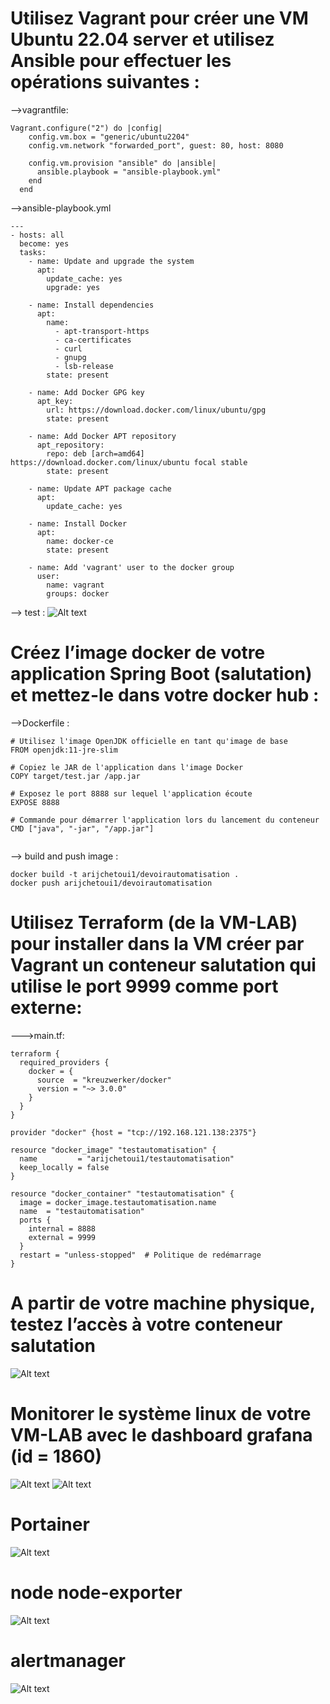 # Utilisez Vagrant pour créer une VM Ubuntu 22.04 server et utilisez Ansible pour effectuer les opérations suivantes :

-->vagrantfile:
```
Vagrant.configure("2") do |config|
    config.vm.box = "generic/ubuntu2204"
    config.vm.network "forwarded_port", guest: 80, host: 8080
  
    config.vm.provision "ansible" do |ansible|
      ansible.playbook = "ansible-playbook.yml"
    end
  end
```

-->ansible-playbook.yml
```
---
- hosts: all
  become: yes
  tasks:
    - name: Update and upgrade the system
      apt:
        update_cache: yes
        upgrade: yes

    - name: Install dependencies
      apt:
        name:
          - apt-transport-https
          - ca-certificates
          - curl
          - gnupg
          - lsb-release
        state: present

    - name: Add Docker GPG key
      apt_key:
        url: https://download.docker.com/linux/ubuntu/gpg
        state: present

    - name: Add Docker APT repository
      apt_repository:
        repo: deb [arch=amd64] https://download.docker.com/linux/ubuntu focal stable
        state: present

    - name: Update APT package cache
      apt:
        update_cache: yes

    - name: Install Docker
      apt:
        name: docker-ce
        state: present

    - name: Add 'vagrant' user to the docker group
      user:
        name: vagrant
        groups: docker
```
--> test :
![Alt text](image.png)



# Créez l’image docker de votre application Spring Boot (salutation) et mettez-le dans votre docker hub :


-->Dockerfile :
```
# Utilisez l'image OpenJDK officielle en tant qu'image de base
FROM openjdk:11-jre-slim

# Copiez le JAR de l'application dans l'image Docker
COPY target/test.jar /app.jar

# Exposez le port 8888 sur lequel l'application écoute
EXPOSE 8888

# Commande pour démarrer l'application lors du lancement du conteneur
CMD ["java", "-jar", "/app.jar"]


```
--> build and push image :
```
docker build -t arijchetoui1/devoirautomatisation .
docker push arijchetoui1/devoirautomatisation

```

# Utilisez Terraform (de la VM-LAB) pour installer dans la VM créer par Vagrant un conteneur salutation qui utilise le port 9999 comme port externe:

--->main.tf:
```
terraform {
  required_providers {
    docker = {
      source  = "kreuzwerker/docker"
      version = "~> 3.0.0"
    }
  }
}

provider "docker" {host = "tcp://192.168.121.138:2375"}

resource "docker_image" "testautomatisation" {
  name         = "arijchetoui1/testautomatisation"
  keep_locally = false
}

resource "docker_container" "testautomatisation" {
  image = docker_image.testautomatisation.name
  name  = "testautomatisation"
  ports {
    internal = 8888
    external = 9999
  }
  restart = "unless-stopped"  # Politique de redémarrage
}

```
# A partir de votre machine physique, testez l’accès à votre conteneur salutation
![Alt text](image-1.png)

# Monitorer le système linux de votre VM-LAB avec le dashboard grafana (id = 1860)
![Alt text](image-2.png)
![Alt text](image-3.png)


# Portainer
![Alt text](image-4.png)


# node node-exporter 
![Alt text](image-5.png)

# alertmanager
![Alt text](image-6.png)